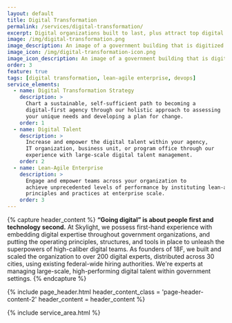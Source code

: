 ```yaml
---
layout: default
title: Digital Transformation
permalink: /services/digital-transformation/
excerpt: Digital organizations built to last, plus attract top digital talent.
image: /img/digital-transformation.png
image_description: An image of a government building that is digitized with 0's and 1's.
image_icon: /img/digital-transformation-icon.png
image_icon_description: An image of a government building that is digitized with 0's and 1's.
order: 3
feature: true
tags: [digital transformation, lean-agile enterprise, devops]
service_elements:
  - name: Digital Transformation Strategy
    description: >
      Chart a sustainable, self-sufficient path to becoming a
      digital-first agency through our holistic approach to assessing
      your unique needs and developing a plan for change.
    order: 1
  - name: Digital Talent
    description: >
      Increase and empower the digital talent within your agency,
      IT organization, business unit, or program office through our
      experience with large-scale digital talent management.
    order: 2
  - name: Lean-Agile Enterprise
    description: >
      Engage and empower teams across your organization to
      achieve unprecedented levels of performance by instituting lean-agile
      principles and practices at enterprise scale.
    order: 3
---
```


{% capture header_content %}
  <strong>“Going digital” is about people first and technology second.</strong> At Skylight,
  we possess first-hand experience with embedding digital expertise throughout
  government organizations, and putting the operating principles, structures,
  and tools in place to unleash the superpowers of high-caliber digital teams.
  As founders of 18F, we built and scaled the organization to over 200 digital
  experts, distributed across 30 cities, using existing federal-wide hiring authorities.
  We're experts at managing large-scale, high-performing digital talent within
  government settings.
{% endcapture %}

{% include page_header.html
  header_content_class = 'page-header-content-2'
  header_content = header_content
%}

{% include service_area.html %}
